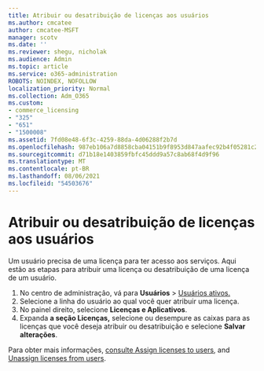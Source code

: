 ```yaml
---
title: Atribuir ou desatribuição de licenças aos usuários
ms.author: cmcatee
author: cmcatee-MSFT
manager: scotv
ms.date: ''
ms.reviewer: shegu, nicholak
ms.audience: Admin
ms.topic: article
ms.service: o365-administration
ROBOTS: NOINDEX, NOFOLLOW
localization_priority: Normal
ms.collection: Adm_O365
ms.custom:
- commerce_licensing
- "325"
- "651"
- "1500008"
ms.assetid: 7fd08e48-6f3c-4259-88da-4d06288f2b7d
ms.openlocfilehash: 987eb106a7d8858cba04151b9f8953d847aafec92b4f05281c2bbde4edaf91e6
ms.sourcegitcommit: d71b18e1403859fbfc45ddd9a57c8ab68f4d9f96
ms.translationtype: MT
ms.contentlocale: pt-BR
ms.lasthandoff: 08/06/2021
ms.locfileid: "54503676"
---
```

# <a name="assign-or-unassign-licenses-to-users"></a>Atribuir ou desatribuição de licenças aos usuários

Um usuário precisa de uma licença para ter acesso aos serviços. Aqui estão as etapas para atribuir uma licença ou desatribuição de uma licença de um usuário.
  
1. No centro de administração, vá para **Usuários** \> [Usuários ativos.](https://go.microsoft.com/fwlink/p/?linkid=834822)
2. Selecione a linha do usuário ao qual você quer atribuir uma licença.
3. No painel direito, selecione **Licenças e Aplicativos**.
4. Expanda **a seção Licenças,** selecione ou desempure as caixas para as licenças que você deseja atribuir ou desatribuição e selecione **Salvar alterações**.

Para obter mais informações, [consulte Assign licenses to users](/microsoft-365/admin/manage/assign-licenses-to-users), and [Unassign licenses from users](/microsoft-365/admin/manage/remove-licenses-from-users).